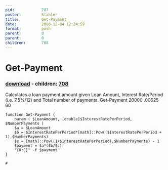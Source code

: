 ```yaml
---
pid:            707
poster:         Stahler
title:          Get-Payment
date:           2008-12-04 12:24:59
format:         posh
parent:         0
parent:         0
children:       708
---
```


# Get-Payment

### [download](707.ps1) - children: [708](708.md)

Calculates a loan payment amount given Loan Amount, Interest Rate/Period (i.e. 7.5%/12) and Total number of payments.
Get-Payment 20000 .00625 60

```posh
function Get-Payment {
	param ( $LoanAmount, [double]$InterestRatePerPeriod, $NumberPayments )
	$a = $LoanAmount
	$b = $InterestRatePerPeriod*[math]::Pow(($InterestRatePerPeriod + 1),$NumberPayments)
	$c = [math]::Pow((1+$InterestRatePerPeriod),$NumberPayments) - 1
	$payment = $a*($b/$c)
	"{0:C}" -f $payment
}	

#	
```
